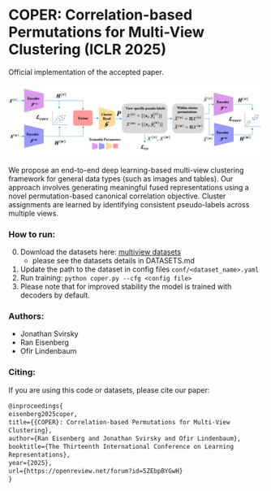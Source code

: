 # COPER: Correlation-based Permutations for Multi-View Clustering (ICLR 2025)

Official implementation of the accepted paper.

<p align="center">
<img src="imgs/img.png" width="600">
</p>


We propose an end-to-end deep learning-based multi-view clustering framework for general data types (such as images and tables). 
Our approach involves generating meaningful fused representations using a novel permutation-based canonical correlation objective. 
Cluster assignments are learned by identifying consistent pseudo-labels across multiple views.

### How to run:

0. Download the datasets here: [multiview datasets](https://biu365-my.sharepoint.com/:f:/g/personal/svirskj_biu_ac_il/Es78WjrYx2NJqdFbYR1giz4BHHk-UaCmzphyLolkTVYZdQ?e=l46YTf)
   - please see the datasets details in DATASETS.md
2. Update the path to the dataset in config files `conf/<dataset_name>.yaml`
2. Run training: `python coper.py --cfg <config file>`
3. Please note that for improved stability the model is trained with decoders by default.


### Authors:

* Jonathan Svirsky
* Ran Eisenberg
* Ofir Lindenbaum


### Citing:

If you are using this code or datasets, please cite our paper:

```
@inproceedings{
eisenberg2025coper,
title={{COPER}: Correlation-based Permutations for Multi-View Clustering},
author={Ran Eisenberg and Jonathan Svirsky and Ofir Lindenbaum},
booktitle={The Thirteenth International Conference on Learning Representations},
year={2025},
url={https://openreview.net/forum?id=5ZEbpBYGwH}
}
```